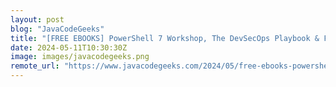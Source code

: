```yaml
---
layout: post
blog: "JavaCodeGeeks"
title: "[FREE EBOOKS] PowerShell 7 Workshop, The DevSecOps Playbook & Four More Best Selling Titles"
date: 2024-05-11T10:30:30Z
image: images/javacodegeeks.png
remote_url: "https://www.javacodegeeks.com/2024/05/free-ebooks-powershell-7-workshop-the-devsecops-playbook-four-more-best-selling-titles.html"
---
```

